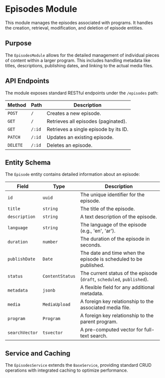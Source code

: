# Episodes Module

This module manages the episodes associated with programs. It handles the creation, retrieval, modification, and deletion of episode entities.

## Purpose

The `EpisodesModule` allows for the detailed management of individual pieces of content within a larger program. This includes handling metadata like titles, descriptions, publishing dates, and linking to the actual media files.

## API Endpoints

The module exposes standard RESTful endpoints under the `/episodes` path:

| Method | Path   | Description                |
| ------ | ------ | -------------------------- |
| `POST` | `/`    | Creates a new episode.     |
| `GET`  | `/`    | Retrieves all episodes (paginated). |
| `GET`  | `/:id` | Retrieves a single episode by its ID. |
| `PATCH`| `/:id` | Updates an existing episode. |
| `DELETE`| `/:id`| Deletes an episode.        |

## Entity Schema

The `Episode` entity contains detailed information about an episode:

| Field         | Type            | Description                                      |
| ------------- | --------------- | ------------------------------------------------ |
| `id`          | `uuid`          | The unique identifier for the episode.           |
| `title`       | `string`        | The title of the episode.                        |
| `description` | `string`        | A text description of the episode.               |
| `language`    | `string`        | The language of the episode (e.g., 'en', 'ar').  |
| `duration`    | `number`        | The duration of the episode in seconds.          |
| `publishDate` | `Date`          | The date and time when the episode is scheduled to be published. |
| `status`      | `ContentStatus` | The current status of the episode (`draft`, `scheduled`, `published`). |
| `metadata`    | `jsonb`         | A flexible field for any additional metadata.    |
| `media`       | `MediaUpload`   | A foreign key relationship to the associated media file. |
| `program`     | `Program`       | A foreign key relationship to the parent program. |
| `searchVector`| `tsvector`      | A pre-computed vector for full-text search.      |

## Service and Caching

The `EpisodesService` extends the `BaseService`, providing standard CRUD operations with integrated caching to optimize performance.